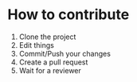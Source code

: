 # How to contribute

1. Clone the project
1. Edit things
1. Commit/Push your changes
1. Create a pull request
1. Wait for a reviewer
